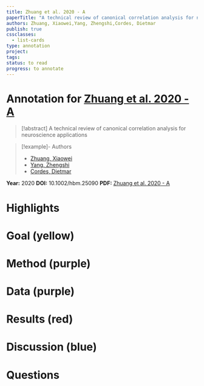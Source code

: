 ```yaml
---
title: Zhuang et al. 2020 - A
paperTitle: "A technical review of canonical correlation analysis for neuroscience applications"
authors: Zhuang, Xiaowei,Yang, Zhengshi,Cordes, Dietmar
publish: true
cssclasses:
  - list-cards
type: annotation
project:
tags:
status: to read
progress: to annotate
---
```

# Annotation for [Zhuang et al. 2020 - A](Papers/References/Zhuang%20et%20al.%202020%20-%20A)

> [!abstract] A technical review of canonical correlation analysis for neuroscience applications

> [!example]- Authors
> - [Zhuang, Xiaowei](Zhuang%2C%20Xiaowei)
> - [Yang, Zhengshi](Yang%2C%20Zhengshi)
> - [Cordes, Dietmar](Cordes%2C%20Dietmar)

**Year:** 2020
**DOI:** 10.1002/hbm.25090
**PDF:** [Zhuang et al. 2020 - A](Papers/PDFs/Zhuang%20et%20al.%202020%20-%20A%20technical%20review%20of%20canonical%20correlation%20analysis%20for%20neuroscience%20applications.pdf)

# Highlights


# Goal (yellow)


# Method (purple)


# Data (purple)


# Results (red)


# Discussion (blue)


# Questions

